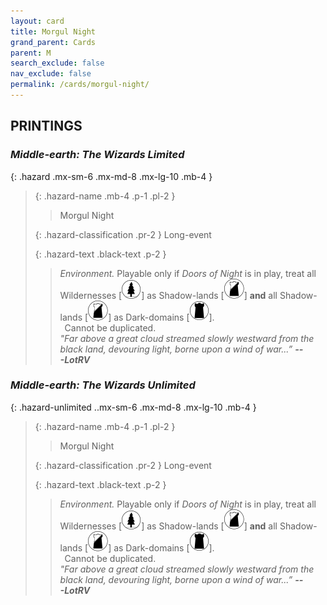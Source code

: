 ```yaml
---
layout: card
title: Morgul Night
grand_parent: Cards
parent: M
search_exclude: false
nav_exclude: false
permalink: /cards/morgul-night/
---
```


## PRINTINGS


### _Middle-earth: The Wizards Limited_

{: .hazard .mx-sm-6 .mx-md-8 .mx-lg-10 .mb-4 }
> {: .hazard-name .mb-4 .p-1 .pl-2 }
> > <div class="hazard-mp"></div>
> > <div class="card-name">Morgul Night</div>
>
> {: .hazard-classification .pr-2 }
> Long-event
>
> {: .hazard-text .black-text .p-2 }
> > _Environment._ Playable only if _Doors of Night_ is in play, treat all Wildernesses \[![](/assets/images/wilderness.svg)] as Shadow-lands \[![](/assets/images/shadow-land.svg)] **and** all Shadow-lands \[![](/assets/images/shadow-land.svg)] as Dark-domains \[![](/assets/images/dark-domain.svg)]. <br>&ensp;Cannot be duplicated. <br>_"Far above a great cloud streamed slowly westward from the black land, devouring light, borne upon a wind of war...”_ ***---&#65279;LotRV*** 
>

### _Middle-earth: The Wizards Unlimited_

{: .hazard-unlimited ..mx-sm-6 .mx-md-8 .mx-lg-10 .mb-4 }
> {: .hazard-name .mb-4 .p-1 .pl-2 }
> > <div class="hazard-mp"></div>
> > <div class="card-name">Morgul Night</div>
>
> {: .hazard-classification .pr-2 }
> Long-event
>
> {: .hazard-text .black-text .p-2 }
> > _Environment._ Playable only if _Doors of Night_ is in play, treat all Wildernesses \[![](/assets/images/wilderness.svg)] as Shadow-lands \[![](/assets/images/shadow-land.svg)] **and** all Shadow-lands \[![](/assets/images/shadow-land.svg)] as Dark-domains \[![](/assets/images/dark-domain.svg)]. <br>&ensp;Cannot be duplicated. <br>_"Far above a great cloud streamed slowly westward from the black land, devouring light, borne upon a wind of war...”_ ***---&#65279;LotRV*** 
>
